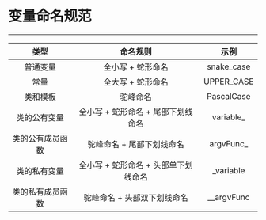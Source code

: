 # 变量命名规范

---

|       类型       |               命名规则               |    示例    |
| :--------------: | :----------------------------------: | :--------: |
|     普通变量     |          全小写 + 蛇形命名           | snake_case |
|       常量       |          全大写 + 蛇形命名           | UPPER_CASE |
|     类和模板     |               驼峰命名               | PascalCase |
|   类的公有变量   |  全小写 + 蛇形命名 + 尾部下划线命名  | variable_  |
| 类的公有成员函数 |      驼峰命名 + 尾部下划线命名       | argvFunc_  |
|   类的私有变量   | 全小写 + 蛇形命名 + 头部单下划线命名 | _variable  |
| 类的私有成员函数 |     驼峰命名 + 头部双下划线命名      | __argvFunc |
